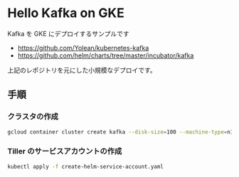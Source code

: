 # Hello Kafka on GKE
Kafka を GKE にデプロイするサンプルです

* https://github.com/Yolean/kubernetes-kafka
* https://github.com/helm/charts/tree/master/incubator/kafka

上記のレポジトリを元にした小規模なデプロイです。

## 手順
### クラスタの作成
```bash
gcloud container cluster create kafka --disk-size=100 --machine-type=n1-standard-1
```
### Tiller のサービスアカウントの作成
```bash
kubectl apply -f create-helm-service-account.yaml
```
